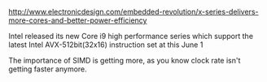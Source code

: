 http://www.electronicdesign.com/embedded-revolution/x-series-delivers-more-cores-and-better-power-efficiency

Intel released its new Core i9 high performance series which support the latest Intel AVX-512bit(32x16) instruction set at this June 1

The importance of SIMD is getting more, as you know clock rate isn't getting faster anymore.

